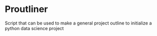 # Proutliner
Script that can be used to make a general project outline to initialize a python data science project
